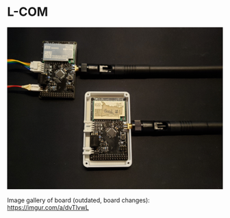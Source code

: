 # L-COM

![Image of two L-COM boards](Images/good_and_bad_boards.jpg?raw=true "First produced (and working) boards")

Image gallery of board (outdated, board changes):
https://imgur.com/a/dvTlvwL
